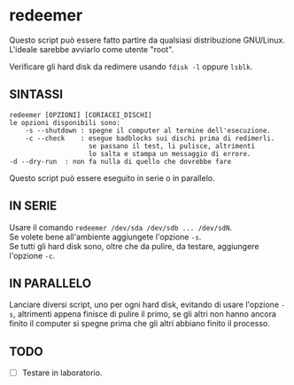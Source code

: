 # redeemer

Questo script può essere fatto partire da qualsiasi distribuzione GNU/Linux.
L'ideale sarebbe avviarlo come utente "root".

Verificare gli hard disk da redimere usando `fdisk -l`
oppure `lsblk`.

## SINTASSI

    redeemer [OPZIONI] [CORIACEI_DISCHI]
    le opzioni disponibili sono:
        -s --shutdown : spegne il computer al termine dell'esecuzione.
        -c --check    : esegue badblocks sui dischi prima di redimerli.
                        se passano il test, li pulisce, altrimenti
                        lo salta e stampa un messaggio di errore.
	-d --dry-run  : non fa nulla di quello che dovrebbe fare

Questo script può essere eseguito in serie o in parallelo.

## IN SERIE

Usare il comando `redeemer /dev/sda /dev/sdb ... /dev/sdN`.  
Se volete bene all'ambiente aggiungete l'opzione `-s`.  
Se tutti gli hard disk sono, oltre che da pulire,
da testare, aggiungere l'opzione `-c`.  
    
## IN PARALLELO

Lanciare diversi script, uno per ogni hard disk,
evitando di usare l'opzione `-s`, altrimenti appena finisce
di pulire il primo, se gli altri non hanno ancora finito il
computer si spegne prima che gli altri abbiano finito il processo.

## TODO

- [ ] Testare in laboratorio.
